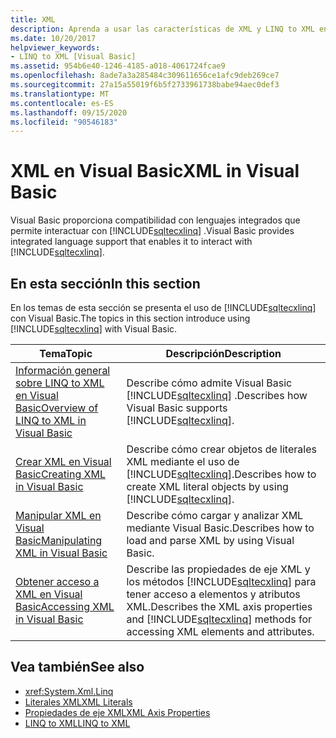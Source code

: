 ```yaml
---
title: XML
description: Aprenda a usar las características de XML y LINQ to XML en el código de Visual Basic.
ms.date: 10/20/2017
helpviewer_keywords:
- LINQ to XML [Visual Basic]
ms.assetid: 954b6e40-1246-4185-a018-4061724fcae9
ms.openlocfilehash: 8ade7a3a285484c309611656ce1afc9deb269ce7
ms.sourcegitcommit: 27a15a55019f6b5f2733961738babe94aec0def3
ms.translationtype: MT
ms.contentlocale: es-ES
ms.lasthandoff: 09/15/2020
ms.locfileid: "90546183"
---
```

# <a name="xml-in-visual-basic"></a><span data-ttu-id="c471c-103">XML en Visual Basic</span><span class="sxs-lookup"><span data-stu-id="c471c-103">XML in Visual Basic</span></span>

<span data-ttu-id="c471c-104">Visual Basic proporciona compatibilidad con lenguajes integrados que permite interactuar con [!INCLUDE[sqltecxlinq](~/includes/sqltecxlinq-md.md)] .</span><span class="sxs-lookup"><span data-stu-id="c471c-104">Visual Basic provides integrated language support that enables it to interact with [!INCLUDE[sqltecxlinq](~/includes/sqltecxlinq-md.md)].</span></span>  
  
## <a name="in-this-section"></a><span data-ttu-id="c471c-105">En esta sección</span><span class="sxs-lookup"><span data-stu-id="c471c-105">In this section</span></span>  

 <span data-ttu-id="c471c-106">En los temas de esta sección se presenta el uso de [!INCLUDE[sqltecxlinq](~/includes/sqltecxlinq-md.md)] con Visual Basic.</span><span class="sxs-lookup"><span data-stu-id="c471c-106">The topics in this section introduce using [!INCLUDE[sqltecxlinq](~/includes/sqltecxlinq-md.md)] with Visual Basic.</span></span>  
  
|<span data-ttu-id="c471c-107">Tema</span><span class="sxs-lookup"><span data-stu-id="c471c-107">Topic</span></span>|<span data-ttu-id="c471c-108">Descripción</span><span class="sxs-lookup"><span data-stu-id="c471c-108">Description</span></span>|  
|-----------|-----------------|  
|[<span data-ttu-id="c471c-109">Información general sobre LINQ to XML en Visual Basic</span><span class="sxs-lookup"><span data-stu-id="c471c-109">Overview of LINQ to XML in Visual Basic</span></span>](overview-of-linq-to-xml.md)|<span data-ttu-id="c471c-110">Describe cómo admite Visual Basic [!INCLUDE[sqltecxlinq](~/includes/sqltecxlinq-md.md)] .</span><span class="sxs-lookup"><span data-stu-id="c471c-110">Describes how Visual Basic supports [!INCLUDE[sqltecxlinq](~/includes/sqltecxlinq-md.md)].</span></span>|  
|[<span data-ttu-id="c471c-111">Crear XML en Visual Basic</span><span class="sxs-lookup"><span data-stu-id="c471c-111">Creating XML in Visual Basic</span></span>](creating-xml.md)|<span data-ttu-id="c471c-112">Describe cómo crear objetos de literales XML mediante el uso de [!INCLUDE[sqltecxlinq](~/includes/sqltecxlinq-md.md)].</span><span class="sxs-lookup"><span data-stu-id="c471c-112">Describes how to create XML literal objects by using [!INCLUDE[sqltecxlinq](~/includes/sqltecxlinq-md.md)].</span></span>|  
|[<span data-ttu-id="c471c-113">Manipular XML en Visual Basic</span><span class="sxs-lookup"><span data-stu-id="c471c-113">Manipulating XML in Visual Basic</span></span>](manipulating-xml.md)|<span data-ttu-id="c471c-114">Describe cómo cargar y analizar XML mediante Visual Basic.</span><span class="sxs-lookup"><span data-stu-id="c471c-114">Describes how to load and parse XML by using Visual Basic.</span></span>|  
|[<span data-ttu-id="c471c-115">Obtener acceso a XML en Visual Basic</span><span class="sxs-lookup"><span data-stu-id="c471c-115">Accessing XML in Visual Basic</span></span>](accessing-xml.md)|<span data-ttu-id="c471c-116">Describe las propiedades de eje XML y los métodos [!INCLUDE[sqltecxlinq](~/includes/sqltecxlinq-md.md)] para tener acceso a elementos y atributos XML.</span><span class="sxs-lookup"><span data-stu-id="c471c-116">Describes the XML axis properties and [!INCLUDE[sqltecxlinq](~/includes/sqltecxlinq-md.md)] methods for accessing XML elements and attributes.</span></span>|  
  
## <a name="see-also"></a><span data-ttu-id="c471c-117">Vea también</span><span class="sxs-lookup"><span data-stu-id="c471c-117">See also</span></span>

- <xref:System.Xml.Linq>
- [<span data-ttu-id="c471c-118">Literales XML</span><span class="sxs-lookup"><span data-stu-id="c471c-118">XML Literals</span></span>](../../../language-reference/xml-literals/index.md)
- [<span data-ttu-id="c471c-119">Propiedades de eje XML</span><span class="sxs-lookup"><span data-stu-id="c471c-119">XML Axis Properties</span></span>](../../../language-reference/xml-axis/index.md)
- [<span data-ttu-id="c471c-120">LINQ to XML</span><span class="sxs-lookup"><span data-stu-id="c471c-120">LINQ to XML</span></span>](../../../../standard/linq/linq-xml-overview.md)
